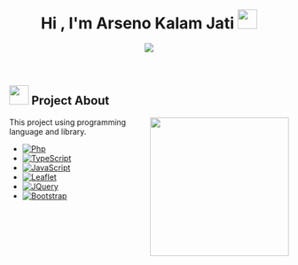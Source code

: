 <h1 align="center"><b>Hi , I'm Arseno Kalam Jati </b><img src="https://media.giphy.com/media/hvRJCLFzcasrR4ia7z/giphy.gif" width="35"></h1>

<p align="center">
<a href="https://github.com/DenverCoder1/readme-typing-svg"><img src="https://readme-typing-svg.herokuapp.com?font=Time+New+Roman&color=white&size=25&center=true&vCenter=true&width=600&height=100&lines=Welcome+To+My+Project+&hearts;++;Self-taught+Back-End+Developer,;Computer+Engineer+Student..<3"></a>
</p>


<br>

## <picture> <img src="https://media.giphy.com/media/WFZvB7VIXBgiz3oDXE/giphy.gif" width="35"></picture> **Project About** 
<picture> <img align="right" src="https://media.giphy.com/media/WTjXuYA2y4o3UZly3W/giphy.gif" width = 250px></picture>

This project using programming language and library.
 
* [![Php][Php.com]][Php-url]
* [![TypeScript][Typescript.com]][Typescript-url]
* [![JavaScript][Javascript.com]][Javascript-url]
* [![Leaflet][leaflet.com]][Leaflet-url]
* [![JQuery][JQuery.com]][JQuery-url]
* [![Bootstrap][Bootstrap.com]][Bootstrap-url]


[leaflet.com]: https://img.shields.io/badge/Leaflet-8cea79?style=for-the-badge&logo=leaflet&logoColor=white
[Leaflet-url]: https://leafletjs.com
[TypeScript.com]: https://img.shields.io/badge/TypeScript-3178C6?style=for-the-badge&logo=typescript&logoColor=white
[Typescript-url]: https://typescriptlang.org
[JavaScript.com]: https://img.shields.io/badge/JavaScript-%23F7DF1E.svg?style=for-the-badge&logo=javascript&logoColor=black
[Javascript-url]: https://javascript.com
[Php.com]: https://img.shields.io/badge/Php-6B7DB0?style=for-the-badge&logo=php&logoColor=white
[Php-url]: https://php.com
[Bootstrap.com]: https://img.shields.io/badge/Bootstrap-563D7C?style=for-the-badge&logo=bootstrap&logoColor=white
[Bootstrap-url]: https://getbootstrap.com
[JQuery.com]: https://img.shields.io/badge/jQuery-0769AD?style=for-the-badge&logo=jquery&logoColor=white
[JQuery-url]: https://jquery.com 

<br>
